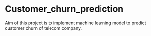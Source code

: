 # Customer_churn_prediction
Aim of this project is to implement machine learning model to predict customer churn of telecom company.
